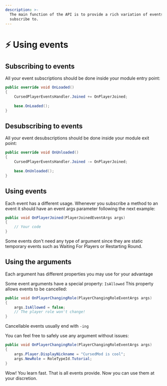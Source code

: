 ```yaml
---
description: >-
  The main function of the API is to provide a rich variation of events you may
  subscribe to.
---
```


# ⚡ Using events

## Subscribing to events

All your event subscriptions should be done inside your module entry point:

```csharp
public override void OnLoaded()
{
    CursedPlayerEventsHandler.Joined += OnPlayerJoined;
    
    base.OnLoaded(); 
}
```

## Desubscribing to events

All your event desubscriptions should be done inside your module exit point:

```csharp
public override void OnUnloaded()
{
    CursedPlayerEventsHandler.Joined -= OnPlayerJoined;
    
    base.OnUnloaded(); 
}
```

## Using events

Each event has a different usage. Whenever you subscribe a method to an event it should have an event args parameter following the next example:

```csharp
public void OnPlayerJoined(PlayerJoinedEventArgs args)
{
    // Your code 
}
```

Some events don't need any type of argument since they are static temporary events such as Waiting For Players or Restarting Round.

## Using the arguments

Each argument has different properties you may use for your advantage

Some event arguments have a special property: `IsAllowed` This property allows events to be cancelled:

```csharp
public void OnPlayerChangingRole(PlayerChangingRoleEventArgs args)
{
    args.IsAllowed = false;
    // The player role won't change!
}
```

Cancellable events usually end with `-ing`

You can feel free to safely use any argument without issues:

```csharp
public void OnPlayerChangingRole(PlayerChangingRoleEventArgs args)
{
    args.Player.DisplayNickname = "CursedMod is cool";
    args.NewRole = RoleTypeId.Tutorial;
}
```

Wow! You learn fast. That is all events provide. Now you can use them at your discretion.
